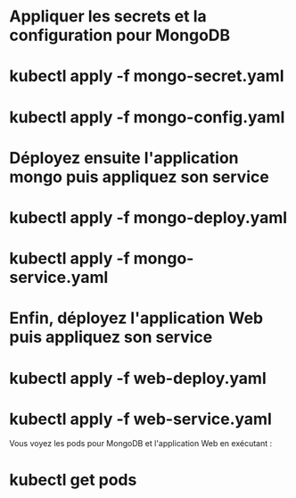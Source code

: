 # Appliquer les secrets et la configuration pour MongoDB
# kubectl apply -f mongo-secret.yaml
# kubectl apply -f mongo-config.yaml

# Déployez ensuite l'application mongo puis appliquez son service
# kubectl apply -f mongo-deploy.yaml
# kubectl apply -f mongo-service.yaml

# Enfin, déployez l'application Web puis appliquez son service
# kubectl apply -f web-deploy.yaml
# kubectl apply -f web-service.yaml

Vous voyez les pods pour MongoDB et l'application Web en exécutant :
# kubectl get pods
